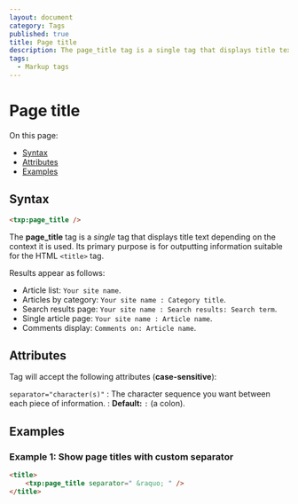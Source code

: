 ```yaml
---
layout: document
category: Tags
published: true
title: Page title
description: The page_title tag is a single tag that displays title text depending on the context it is used.
tags:
  - Markup tags
---
```


# Page title

On this page:

* [Syntax](#syntax)
* [Attributes](#attributes)
* [Examples](#examples)

## Syntax

~~~ html
<txp:page_title />
~~~

The **page_title** tag is a *single* tag that displays title text depending on the context it is used. Its primary purpose is for outputting information suitable for the HTML `<title>` tag.

Results appear as follows:

* Article list: `Your site name`.
* Articles by category: `Your site name : Category title`.
* Search results page: `Your site name : Search results: Search term`.
* Single article page: `Your site name : Article name`.
* Comments display: `Comments on: Article name`.

## Attributes

Tag will accept the following attributes (**case-sensitive**):

`separator="character(s)"`
: The character sequence you want between each piece of information.
: **Default:** `:` (a colon).

## Examples

### Example 1: Show page titles with custom separator

~~~ html
<title>
    <txp:page_title separator=" &raquo; " />
</title>
~~~
